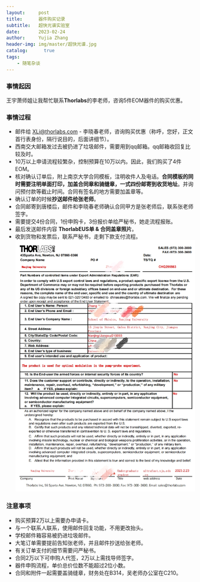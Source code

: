 ```yaml
---
layout:     post
title:      器件购买记录
subtitle:   超快光谱实验室
date:       2023-02-24
author:     Yujia Zhang
header-img: img/master/超快光谱.jpg
catalog: 	  true
tags:
    - 随笔杂谈
---
```


### 事情起因
  王宇萧师姐让我帮忙联系**Thorlabs**的李老师，咨询5件EOM器件的购买优惠。
  
### 事情过程
* 邮件给 XLi@thorlabs.com - 李晓春老师，咨询购买优惠（称呼，您好，正文首行表身份，隔行说目的，后面讲细节）。
* 西南交大邮箱发过去被扔进了垃圾邮件，需要用到qq邮箱。qq邮箱收回复比较及时。
* 10万以上申请流程较繁杂，控制预算在10万以内。因此，我们购买了4件EOM。
* 核对确认订单后，附上南京大学合同模板，注明收件人及电话。**合同模板的同时需要注明单面打印，加盖合同章和骑缝章，一式四份邮寄到收货地址**。并询问预付款等截止时间。合同有签名的地方需要加盖章等。
* 确认订单的时候**抄送邮件给张老师**。
* 合同邮寄到唐楼后，邮件和李晓春老师确认合同甲方是张老师后，联系张老师签字。
* 需要提交4份合同，1份申购卡，3份报价单给严秘书，她走流程报账。
* 最后发送邮件内容 **ThorlabEUS单 & 合同盖章照片**。
* 收到货物和发票后，联系严秘书，走剩下款支付流程。
![thorlabsEUS单](https://github.com/Touwaya/Touwaya.github.io/blob/master/img-post/Master/2023-02-24-EUS.jpg)

### 注意事项
* 购买预算2万以上需要办申请卡。
* 与一个联系人联系，使用邮件回复功能，不用更改抬头。
* 学校邮件箱容易被扔进垃圾邮件。
* 大笔订单需要提前告知张老师，并且邮件抄送给张老师。
* 有关订单支付的细节需要问严秘书。
* 合同2万以下可申购人代签，2万以上需找导师签字。
* 器件申购流程，单价总价位数不能超过2位小数。
* 合同和附件一起需要盖骑缝章，财务处在B314，吴老师办公室在C210。
